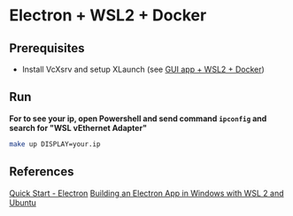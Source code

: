 # Electron + WSL2 + Docker

## Prerequisites

- Install VcXsrv and setup XLaunch (see [GUI app + WSL2 + Docker](https://github.com/WilliamJSS/gui-app-wsl-docker))

## Run

__For to see your ip, open Powershell and send command `ipconfig` and search for "WSL vEthernet Adapter"__

```bash
make up DISPLAY=your.ip
```

## References

[Quick Start - Electron](https://www.electronjs.org/docs/latest/tutorial/quick-start)
[Building an Electron App in Windows with WSL 2 and Ubuntu](https://www.beekeeperstudio.io/blog/building-electron-windows-ubuntu-wsl2)
